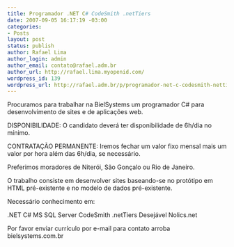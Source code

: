 ```yaml
---
title: Programador .NET C# CodeSmith .netTiers
date: 2007-09-05 16:17:19 -03:00
categories:
- Posts
layout: post
status: publish
author: Rafael Lima
author_login: admin
author_email: contato@rafael.adm.br
author_url: http://rafael.lima.myopenid.com/
wordpress_id: 139
wordpress_url: http://rafael.adm.br/p/programador-net-c-codesmith-nettiers/
---
```


Procuramos para trabalhar na BielSystems um programador C# para desenvolvimento de sites e de aplica&ccedil;&otilde;es web.

DISPONIBILIDADE: O candidato dever&aacute; ter disponibilidade de 6h/dia no m&iacute;nimo.

CONTRATA&Ccedil;&Atilde;O PERMANENTE: Iremos fechar um valor fixo mensal mais um valor por hora al&eacute;m das 6h/dia, se necess&aacute;rio.

Preferimos moradores de Niter&oacute;i, S&atilde;o Gon&ccedil;alo ou Rio de Janeiro.

O trabalho consiste em desenvolver sites baseando-se no prot&oacute;tipo em HTML pr&eacute;-existente e no modelo de dados pr&eacute;-existente.

Necess&aacute;rio conhecimento em:

.NET
C#
MS SQL Server
CodeSmith
.netTiers
Desej&aacute;vel Nolics.net

Por favor enviar curr&iacute;culo por e-mail para contato arroba bielsystems.com.br 
